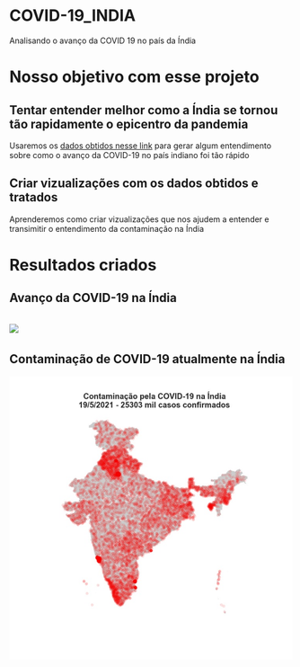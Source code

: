 <h1>COVID-19_INDIA</h1>
 Analisando o avanço da COVID 19 no país da Índia
<h1>Nosso objetivo com esse projeto</h1>
 <h2>Tentar entender melhor como a Índia se tornou tão rapidamente o epicentro da pandemia</h2>
  Usaremos os <a href="https://www.kaggle.com/sudalairajkumar/covid19-in-india">dados obtidos nesse link</a> para gerar algum entendimento sobre como
  o avanço da COVID-19 no país indiano foi tão rápido
 <h2>Criar vizualizações com os dados obtidos e tratados</h2>
  Aprenderemos como criar vizualizações que nos ajudem a entender e transimitir o entendimento da contaminação na Índia
  
<h1>Resultados criados</h1>
 <h2>Avanço da COVID-19 na Índia<h2>
  <img style="margin: auto;" src="https://raw.githubusercontent.com/adriano06-tech/COVID-19_INDIA/main/output/confirmed/animation.gif"></img>
 <h2>Contaminação de COVID-19 atualmente na Índia</h2>
  <div>
   <img src="https://raw.githubusercontent.com/adriano06-tech/COVID-19_INDIA/main/output/current_contamination.jpg"/>
  </div>

